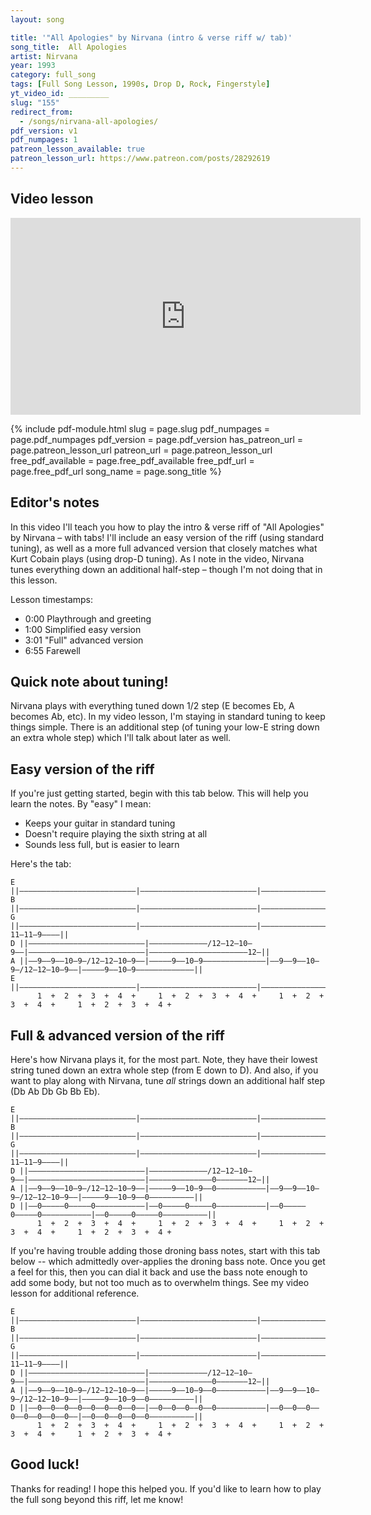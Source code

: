 ```yaml
---
layout: song

title: '"All Apologies" by Nirvana (intro & verse riff w/ tab)'
song_title:  All Apologies
artist: Nirvana
year: 1993
category: full_song
tags: [Full Song Lesson, 1990s, Drop D, Rock, Fingerstyle]
yt_video_id: _________
slug: "155"
redirect_from:
  - /songs/nirvana-all-apologies/
pdf_version: v1
pdf_numpages: 1
patreon_lesson_available: true
patreon_lesson_url: https://www.patreon.com/posts/28292619
---
```


## Video lesson

<iframe width="560" height="315" src="https://www.youtube.com/embed/waD2tdRAmtM?showinfo=0" frameborder="0" allowfullscreen></iframe>

{% include pdf-module.html slug = page.slug pdf_numpages = page.pdf_numpages pdf_version = page.pdf_version has_patreon_url = page.patreon_lesson_url patreon_url = page.patreon_lesson_url free_pdf_available = page.free_pdf_available free_pdf_url = page.free_pdf_url song_name = page.song_title %}

## Editor's notes

In this video I'll teach you how to play the intro & verse riff of "All Apologies" by Nirvana – with tabs!  I'll include an easy version of the riff (using standard tuning), as well as a more full advanced version that closely matches what Kurt Cobain plays (using drop-D tuning). As I note in the video, Nirvana tunes everything down an additional half-step – though I'm not doing that in this lesson.

Lesson timestamps:

- 0:00 Playthrough and greeting
- 1:00 Simplified easy version
- 3:01 "Full" advanced version
- 6:55 Farewell

## Quick note about tuning!

Nirvana plays with everything tuned down 1/2 step (E becomes Eb, A becomes Ab, etc). In my video lesson, I'm staying in standard tuning to keep things simple. There is an additional step (of tuning your low-E string down an extra whole step) which I'll talk about later as well.

## Easy version of the riff

If you're just getting started, begin with this tab below. This will help you learn the notes. By "easy" I mean:

- Keeps your guitar in standard tuning
- Doesn't require playing the sixth string at all
- Sounds less full, but is easier to learn

Here's the tab:

    E ||––––––––––––––––––––––––––|––––––––––––––––––––––––––|––––––––––––––––––––––––––|–––––––––––––––––––––––––||
    B ||––––––––––––––––––––––––––|––––––––––––––––––––––––––|––––––––––––––––––––––––––|–––––––––––––––––––––––––||
    G ||––––––––––––––––––––––––––|––––––––––––––––––––––––––|––––––––––––––––––––––––––|––––––––––––––11–11–9––––||
    D ||––––––––––––––––––––––––––|–––––––––––––/12–12–10–9––|––––––––––––––––––––––––––|––––––––––––––––––––––12–||
    A ||––9––9––10–9–/12–12–10–9––|–––––9––10–9––––––––––––––|––9––9––10–9–/12–12–10–9––|–––––9––10–9–––––––––––––||
    E ||––––––––––––––––––––––––––|––––––––––––––––––––––––––|––––––––––––––––––––––––––|–––––––––––––––––––––––––||
          1  +  2  +  3  +  4  +     1  +  2  +  3  +  4  +     1  +  2  +  3  +  4  +     1  +  2  +  3  +  4 +

## Full & advanced version of the riff

Here's how Nirvana plays it, for the most part. Note, they have their lowest string tuned down an extra whole step (from E down to D). And also, if you want to play along with Nirvana, tune _all_ strings down an additional half step (Db Ab Db Gb Bb Eb).

    E ||––––––––––––––––––––––––––|––––––––––––––––––––––––––|––––––––––––––––––––––––––|–––––––––––––––––––––––––||
    B ||––––––––––––––––––––––––––|––––––––––––––––––––––––––|––––––––––––––––––––––––––|–––––––––––––––––––––––––||
    G ||––––––––––––––––––––––––––|––––––––––––––––––––––––––|––––––––––––––––––––––––––|––––––––––––––11–11–9––––||
    D ||––––––––––––––––––––––––––|–––––––––––––/12–12–10–9––|––––––––––––––––––––––––––|––––––––––––––0–––––––12–||
    A ||––9––9––10–9–/12–12–10–9––|–––––9––10–9––0–––––––––––|––9––9––10–9–/12–12–10–9––|–––––9––10–9––0––––––––––||
    D ||––0–––––0–––––0–––––––––––|––0–––––0–––––0–––––––––––|––0–––––0–––––0–––––––––––|––0–––––0–––––0––––––––––||
          1  +  2  +  3  +  4  +     1  +  2  +  3  +  4  +     1  +  2  +  3  +  4  +     1  +  2  +  3  +  4 +

If you're having trouble adding those droning bass notes, start with this tab below -- which admittedly over-applies the droning bass note. Once you get a feel for this, then you can dial it back and use the bass note enough to add some body, but not too much as to overwhelm things. See my video lesson for additional reference.

    E ||––––––––––––––––––––––––––|––––––––––––––––––––––––––|––––––––––––––––––––––––––|–––––––––––––––––––––––––||
    B ||––––––––––––––––––––––––––|––––––––––––––––––––––––––|––––––––––––––––––––––––––|–––––––––––––––––––––––––||
    G ||––––––––––––––––––––––––––|––––––––––––––––––––––––––|––––––––––––––––––––––––––|––––––––––––––11–11–9––––||
    D ||––––––––––––––––––––––––––|–––––––––––––/12–12–10–9––|––––––––––––––––––––––––––|––––––––––––––0–––––––12–||
    A ||––9––9––10–9–/12–12–10–9––|–––––9––10–9––0–––––––––––|––9––9––10–9–/12–12–10–9––|–––––9––10–9––0––––––––––||
    D ||––0––0––0––0––0––0––0––0––|––0––0––0––0––0–––––––––––|––0––0––0––0––0––0––0––0––|––0––0––0––0––0––––––––––||
          1  +  2  +  3  +  4  +     1  +  2  +  3  +  4  +     1  +  2  +  3  +  4  +     1  +  2  +  3  +  4 +

## Good luck!

Thanks for reading! I hope this helped you. If you'd like to learn how to play the full song beyond this riff, let me know!
